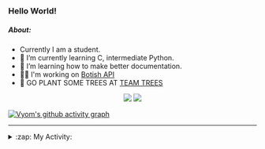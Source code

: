 ### Hello World!

##### About:
- Currently I am a student.
- 🌱 I’m currently learning C, intermediate Python.
- 🌱 I’m learning how to make better documentation.
- 👨‍💻 I'm working on [Botish API](https://github.com/Vyvy-vi/api)
- 🌱 GO PLANT SOME TREES AT [TEAM TREES](https://teamtrees.org/)

<p align="center">
  <a href="https://twitter.com/Vyvy_viM"><img target="_blank" src="https://img.shields.io/badge/twitter%20@Vyvy_viM-0D95E8?style=for-the-badge&logo=twitter&logoColor=white"/></a> 
  <a href="https://vyvy-vi.github.io/portfolio"><img target="_blank" src="https://img.shields.io/badge/-I_love_open_source-green?style=for-the-badge&logo=github&logoColor=black"/></a> 
</p>

[![Vyom's github activity graph](https://activity-graph.herokuapp.com/graph?username=Vyvy-vi)](https://github.com/ashutosh00710/github-readme-activity-graph)

---
<details>
  <summary>:zap: My Activity:</summary>
  
<!--START_SECTION:waka-->
![Code Time](http://img.shields.io/badge/Code%20Time-654%20hrs%2050%20mins-blue)

**I'm a Night 🦉** 

```text
🌞 Morning    49 commits     ██░░░░░░░░░░░░░░░░░░░░░░░   8.7% 
🌆 Daytime    131 commits    █████░░░░░░░░░░░░░░░░░░░░   23.27% 
🌃 Evening    179 commits    ████████░░░░░░░░░░░░░░░░░   31.79% 
🌙 Night      204 commits    █████████░░░░░░░░░░░░░░░░   36.23%

```
📅 **I'm Most Productive on Sunday** 

```text
Monday       58 commits     ██░░░░░░░░░░░░░░░░░░░░░░░   10.3% 
Tuesday      96 commits     ████░░░░░░░░░░░░░░░░░░░░░   17.05% 
Wednesday    88 commits     ████░░░░░░░░░░░░░░░░░░░░░   15.63% 
Thursday     70 commits     ███░░░░░░░░░░░░░░░░░░░░░░   12.43% 
Friday       61 commits     ██░░░░░░░░░░░░░░░░░░░░░░░   10.83% 
Saturday     56 commits     ██░░░░░░░░░░░░░░░░░░░░░░░   9.95% 
Sunday       134 commits    ██████░░░░░░░░░░░░░░░░░░░   23.8%

```


📊 **This Week I Spent My Time On** 

```text
🔥 Editors: 
VS Code                  12 hrs 50 mins      ██████████████████████░░░   88.93% 
Vim                      1 hr 35 mins        ██░░░░░░░░░░░░░░░░░░░░░░░   11.07%

🐱‍💻 Projects: 
Unknown Project          6 hrs 6 mins        ██████████░░░░░░░░░░░░░░░   42.34% 
praise_backend_js        4 hrs 28 mins       ███████░░░░░░░░░░░░░░░░░░   30.96% 
uni-webpages             2 hrs 49 mins       █████░░░░░░░░░░░░░░░░░░░░   19.51% 
discord-bot-assignment-1.38 mins             █░░░░░░░░░░░░░░░░░░░░░░░░   4.4% 
discord-bot              10 mins             ░░░░░░░░░░░░░░░░░░░░░░░░░   1.21%

```


 Last Updated on 12/03/2022 02:17:01 UTC
<!--END_SECTION:waka-->
</details>
